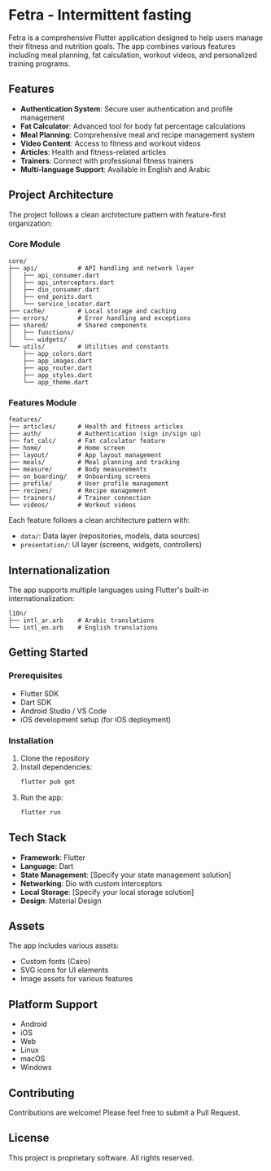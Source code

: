 # Fetra - Intermittent fasting

Fetra is a comprehensive Flutter application designed to help users manage their fitness and nutrition goals. The app combines various features including meal planning, fat calculation, workout videos, and personalized training programs.

## Features

- **Authentication System**: Secure user authentication and profile management
- **Fat Calculator**: Advanced tool for body fat percentage calculations
- **Meal Planning**: Comprehensive meal and recipe management system
- **Video Content**: Access to fitness and workout videos
- **Articles**: Health and fitness-related articles
- **Trainers**: Connect with professional fitness trainers
- **Multi-language Support**: Available in English and Arabic

## Project Architecture

The project follows a clean architecture pattern with feature-first organization:

### Core Module
```
core/
├── api/           # API handling and network layer
│   ├── api_consumer.dart
│   ├── api_interceptors.dart
│   ├── dio_consumer.dart
│   ├── end_ponits.dart
│   └── service_locator.dart
├── cache/         # Local storage and caching
├── errors/        # Error handling and exceptions
├── shared/        # Shared components
│   ├── functions/
│   └── widgets/
└── utils/         # Utilities and constants
    ├── app_colors.dart
    ├── app_images.dart
    ├── app_router.dart
    ├── app_styles.dart
    └── app_theme.dart
```

### Features Module
```
features/
├── articles/      # Health and fitness articles
├── auth/          # Authentication (sign in/sign up)
├── fat_calc/      # Fat calculator feature
├── home/          # Home screen
├── layout/        # App layout management
├── meals/         # Meal planning and tracking
├── measure/       # Body measurements
├── on_boarding/   # Onboarding screens
├── profile/       # User profile management
├── recipes/       # Recipe management
├── trainers/      # Trainer connection
└── videos/        # Workout videos
```

Each feature follows a clean architecture pattern with:
- `data/`: Data layer (repositories, models, data sources)
- `presentation/`: UI layer (screens, widgets, controllers)

## Internationalization

The app supports multiple languages using Flutter's built-in internationalization:
```
l10n/
├── intl_ar.arb    # Arabic translations
└── intl_en.arb    # English translations
```

## Getting Started

### Prerequisites

- Flutter SDK
- Dart SDK
- Android Studio / VS Code
- iOS development setup (for iOS deployment)

### Installation

1. Clone the repository
2. Install dependencies:
   ```bash
   flutter pub get
   ```
3. Run the app:
   ```bash
   flutter run
   ```

## Tech Stack

- **Framework**: Flutter
- **Language**: Dart
- **State Management**: [Specify your state management solution]
- **Networking**: Dio with custom interceptors
- **Local Storage**: [Specify your local storage solution]
- **Design**: Material Design

## Assets

The app includes various assets:
- Custom fonts (Cairo)
- SVG icons for UI elements
- Image assets for various features

## Platform Support

- Android
- iOS
- Web
- Linux
- macOS
- Windows

## Contributing

Contributions are welcome! Please feel free to submit a Pull Request.

## License

This project is proprietary software. All rights reserved.
